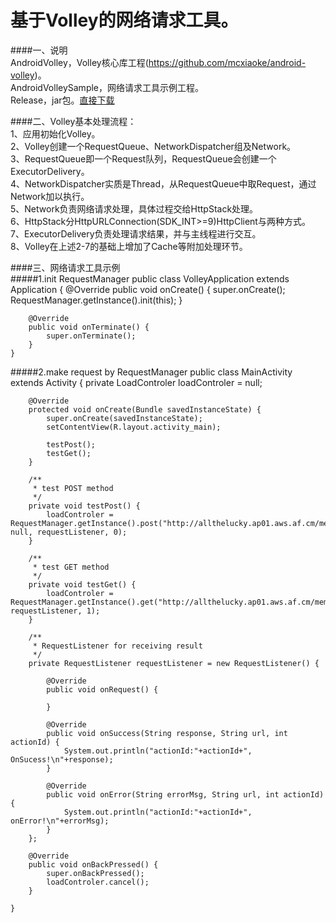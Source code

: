 基于Volley的网络请求工具。  
=====================
####一、说明  
AndroidVolley，Volley核心库工程(<https://github.com/mcxiaoke/android-volley>)。  
AndroidVolleySample，网络请求工具示例工程。  
Release，jar包。[直接下载](https://raw.githubusercontent.com/panxuewen/android-volley-manager/master/Release/android_volley_manager_1.01.jar)

####二、Volley基本处理流程：  
1、应用初始化Volley。  
2、Volley创建一个RequestQueue、NetworkDispatcher组及Network。  
3、RequestQueue即一个Request队列，RequestQueue会创建一个ExecutorDelivery。  
4、NetworkDispatcher实质是Thread，从RequestQueue中取Request，通过Network加以执行。  
5、Network负责网络请求处理，具体过程交给HttpStack处理。  
6、HttpStack分HttpURLConnection(SDK_INT>=9)HttpClient与两种方式。  
7、ExecutorDelivery负责处理请求结果，并与主线程进行交互。  
8、Volley在上述2-7的基础上增加了Cache等附加处理环节。  

####三、网络请求工具示例  
#####1.init RequestManager
	public class VolleyApplication extends Application {
		@Override
		public void onCreate() {
			super.onCreate();
			RequestManager.getInstance().init(this);
		}
	
		@Override
		public void onTerminate() {
			super.onTerminate();
		}
	}

#####2.make request by RequestManager
	public class MainActivity extends Activity {
		private LoadControler loadControler = null;

		@Override
		protected void onCreate(Bundle savedInstanceState) {
			super.onCreate(savedInstanceState);
			setContentView(R.layout.activity_main);

			testPost();
			testGet();
		}
		
		/**
		 * test POST method
		 */
		private void testPost() {
			loadControler = RequestManager.getInstance().post("http://allthelucky.ap01.aws.af.cm/memoServer", null, requestListener, 0);
		}
		
		/**
		 * test GET method
		 */
		private void testGet() {
			loadControler = RequestManager.getInstance().get("http://allthelucky.ap01.aws.af.cm/memoServer", requestListener, 1);
		}

		/**
		 * RequestListener for receiving result
		 */
		private RequestListener requestListener = new RequestListener() {

			@Override
			public void onRequest() {

			}

			@Override
			public void onSuccess(String response, String url, int actionId) {
				System.out.println("actionId:"+actionId+", OnSucess!\n"+response);
			}

			@Override
			public void onError(String errorMsg, String url, int actionId) {
				System.out.println("actionId:"+actionId+", onError!\n"+errorMsg);
			}
		};

		@Override
		public void onBackPressed() {
			super.onBackPressed();
			loadControler.cancel();
		}

	}

